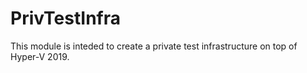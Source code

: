 # PrivTestInfra

This module is inteded to create a private test infrastructure on top of Hyper-V 2019.
